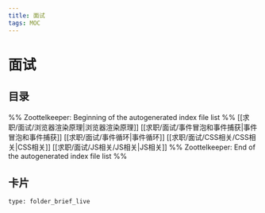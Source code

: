 ```yaml
---
title: 面试
tags: MOC
---
```

# 面试

## 目录



%% Zoottelkeeper: Beginning of the autogenerated index file list  %%
 [[求职/面试/浏览器渲染原理|浏览器渲染原理]]
 [[求职/面试/事件冒泡和事件捕获|事件冒泡和事件捕获]]
 [[求职/面试/事件循环|事件循环]]
 [[求职/面试/CSS相关/CSS相关|CSS相关]]
 [[求职/面试/JS相关/JS相关|JS相关]]
%% Zoottelkeeper: End of the autogenerated index file list  %%












## 卡片

```ccard
type: folder_brief_live
```



















